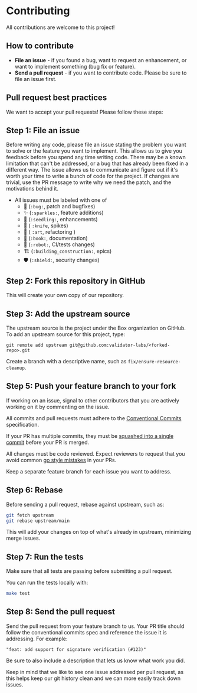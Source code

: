 Contributing
============

All contributions are welcome to this project!

How to contribute
-----------------

-  **File an issue** - if you found a bug, want to request an
   enhancement, or want to implement something (bug fix or feature).
-  **Send a pull request** - if you want to contribute code. Please be
   sure to file an issue first.

Pull request best practices
---------------------------

We want to accept your pull requests! Please follow these steps:

## Step 1: File an issue

Before writing any code, please file an issue stating the problem you
want to solve or the feature you want to implement. This allows us to
give you feedback before you spend any time writing code. There may be a
known limitation that can't be addressed, or a bug that has already been
fixed in a different way. The issue allows us to communicate and figure
out if it's worth your time to write a bunch of code for the project.
If changes are trivial, use the PR message to write why we need the patch, 
and the motivations behind it.

- All issues must be labeled with one of
    - 🐛 (`:bug:`, patch and bugfixes)
    - ✨ (`:sparkles:`, feature additions)
    - 🌱 (`:seedling:`, enhancements)
    - :knife: ( `:knife`, spikes)
    - :art: ( `:art`, refactoring )
    - 📖 (`:book:`, documentation)
    - :robot: (`:robot:`, CI/tests changes)
    - :building_construction: (`:building_construction:`, epics)
    - :shield: (`:shield:`, security changes)

## Step 2: Fork this repository in GitHub

This will create your own copy of our repository.

## Step 3: Add the upstream source

The upstream source is the project under the Box organization on GitHub.
To add an upstream source for this project, type:

```
git remote add upstream git@github.com:validator-labs/<forked-repo>.git
```

Create a branch with a descriptive name, such as ``fix/ensure-resource-cleanup``.

## Step 5: Push your feature branch to your fork

If working on an issue, signal to other contributors that you are actively working on it by commenting on the issue.

All commits and pull requests must adhere to the [Conventional Commits](https://www.conventionalcommits.org/en/v1.0.0/) specification.

If your PR has multiple commits, they must be [squashed into a single commit](https://kubernetes.io/docs/contribute/new-content/open-a-pr/#squashing-commits) before your PR is merged.

All changes must be code reviewed. Expect reviewers to request that you avoid common [go style mistakes](https://github.com/golang/go/wiki/CodeReviewComments) in your PRs.

Keep a separate feature branch for each issue you want to address.

## Step 6: Rebase

Before sending a pull request, rebase against upstream, such as:

```bash
git fetch upstream
git rebase upstream/main
```

This will add your changes on top of what's already in upstream,
minimizing merge issues.

## Step 7: Run the tests

Make sure that all tests are passing before submitting a pull request.

You can run the tests locally with:

```bash
make test
```

## Step 8: Send the pull request

Send the pull request from your feature branch to us.
Your PR title should follow the conventional commits spec and reference the issue it is addressing. For example:
```
"feat: add support for signature verification (#123)"
```

Be sure to also include a description that lets us know what work you did.

Keep in mind that we like to see one issue addressed per pull request,
as this helps keep our git history clean and we can more easily track
down issues.

